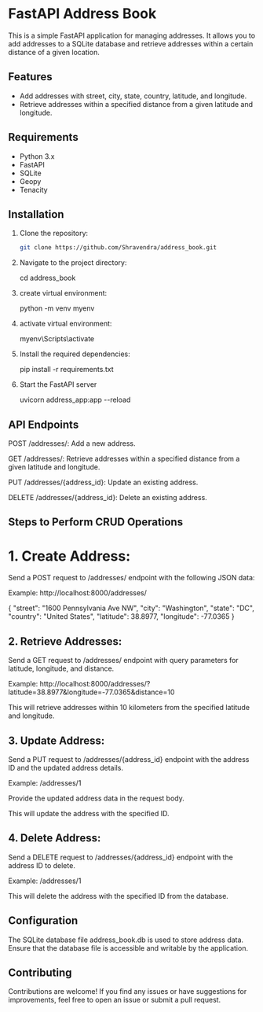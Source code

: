 # FastAPI Address Book

This is a simple FastAPI application for managing addresses. It allows you to add addresses to a SQLite database and retrieve addresses within a certain distance of a given location.

## Features

- Add addresses with street, city, state, country, latitude, and longitude.
- Retrieve addresses within a specified distance from a given latitude and longitude.

## Requirements

- Python 3.x
- FastAPI
- SQLite
- Geopy
- Tenacity

## Installation

1. Clone the repository:

   ```bash
   git clone https://github.com/Shravendra/address_book.git

2. Navigate to the project directory:

   cd address_book


3. create virtual environment:

   python -m venv myenv

4. activate virtual environment:

   myenv\Scripts\activate 
   
5. Install the required dependencies:

   pip install -r requirements.txt

6. Start the FastAPI server

   uvicorn address_app:app --reload


## API Endpoints 

POST /addresses/: Add a new address.

GET /addresses/: Retrieve addresses within a specified distance from a given latitude and longitude.

PUT /addresses/{address_id}: Update an existing address.

DELETE /addresses/{address_id}: Delete an existing address.

   
## Steps to Perform CRUD Operations

# 1. Create Address:
   
 Send a POST request to /addresses/ endpoint with the following JSON data:

   Example: http://localhost:8000/addresses/

   {
    "street": "1600 Pennsylvania Ave NW",
    "city": "Washington",
    "state": "DC",
    "country": "United States",
    "latitude": 38.8977,
    "longitude": -77.0365
}


## 2. Retrieve Addresses:

   Send a GET request to /addresses/ endpoint with query parameters for latitude, longitude, and distance.

   Example: http://localhost:8000/addresses/?latitude=38.8977&longitude=-77.0365&distance=10

   This will retrieve addresses within 10 kilometers from the specified latitude and longitude.



## 3. Update Address:

Send a PUT request to /addresses/{address_id} endpoint with the address ID and the updated address details.

Example: /addresses/1

Provide the updated address data in the request body.

This will update the address with the specified ID.


## 4. Delete Address:
   
Send a DELETE request to /addresses/{address_id} endpoint with the address ID to delete.

Example: /addresses/1

This will delete the address with the specified ID from the database.



## Configuration

The SQLite database file address_book.db is used to store address data. Ensure that the database file is accessible and writable by the application.

## Contributing

Contributions are welcome! If you find any issues or have suggestions for improvements, feel free to open an issue or submit a pull request.




   
